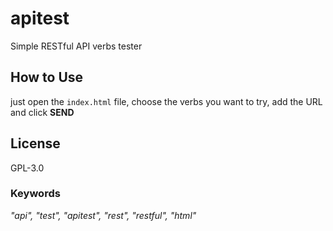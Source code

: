 # apitest
Simple RESTful API verbs tester

## How to Use
just open the ```index.html``` file, choose the verbs you want to try, add the URL and click **SEND**

## License
GPL-3.0

### Keywords
_"api", "test", "apitest", "rest", "restful", "html"_
